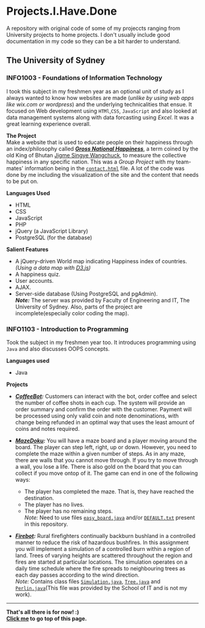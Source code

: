 # Projects.I.Have.Done
A repository with original code of some of my projeccts ranging from University projects to home projects. I don't usually include good documentation in my code so they can be a bit harder to understand. 
## The University of Sydney
### INFO1003 - Foundations of Information Technology

I took this subject in my freshmen year as an optional unit of study as I always wanted to know how websites are made (*unlike by using web apps like wix.com or wordpress*) and the underlying technicalities that ensue. It focused on Web development using `HTMl`,`CSS`, `JavaScript` and also looked at data management systems along with data forcasting using *Excel*. It was a great learning experience overall.        

__The Project__  
Make a website that is used to educate people on their happiness through an index/philosophy called [__*Gross National Happiness*__](https://en.wikipedia.org/wiki/Gross_National_Happiness), a term coined by the old King of Bhutan [Jigme Singye Wangchuck](https://en.wikipedia.org/wiki/Jigme_Singye_Wangchuck), to measure the collective happiness in any specific nation. This was a *Group Project* with my team-mates' information being in the [`contact.html`](https://github.com/syedumar97/Projects.I.Have.Done/blob/master/contact.html) file. A lot of the code was done by me including the visualization of the site and the content that needs to be put on.  

__Languages Used__  

 * HTML
 * CSS
 * JavaScript
 * PHP
 * jQuery (a JavaScript Library) 
 * PostgreSQL (for the database)
 
__Salient Features__

 * A jQuery-driven World map indicating Happiness index of countries. *(Using a data map with [D3.js](https://d3js.org/))*
 * A happiness quiz.
 * User accounts.
 * AJAX.
 * Server-side database (Using PostgreSQL and pgAdmin).  
 ***Note:*** The server was provided by Faculty of Engineering and IT, The University of Sydney. Also, parts of the project are incomplete(especially color coding the map).  
  
### INFO1103 - Introduction to Programming  

Took the subject in my freshmen year too. It introduces programming using `Java` and also discusses OOPS concepts.  

__Languages used__  
  * Java  
  
__Projects__  

 - ***[CoffeeBot](https://github.com/syedumar97/Projects.I.Have.Done/blob/master/CoffeeBot.java):*** Customers can interact with the bot, order coffee and select the number of coffee shots in each cup. The system will provide an order summary and confirm the order with the customer. Payment will be processed using only valid coin and note denominations, with change being refunded in an optimal way that uses the least amount of coins and notes required.  
 - ***[MazeDoku](https://github.com/syedumar97/Projects.I.Have.Done/blob/master/MazeGame.java):*** You will have a maze board and a player moving around the board.
The player can step left, right, up or down.
However, you need to complete the maze within a given number of steps.
As in any maze, there are walls that you cannot move through.
If you try to move through a wall, you lose a life.
There is also gold on the board that you can collect if you move ontop of it.
The game can end in one of the following ways:
    * The player has completed the maze. That is, they have reached the destination.  
    * The player has no lives.  
    * The player has no remaining steps.  
  *Note:* Need to use files [`easy_board.java`](https://github.com/syedumar97/Projects.I.Have.Done/blob/master/easy_board.txt) and/or [`DEFAULT.txt`](https://github.com/syedumar97/Projects.I.Have.Done/blob/master/DEFAULT.txt) present in this repository.  

 - ***[Firebot](https://github.com/syedumar97/Projects.I.Have.Done/blob/master/Firebot.java):*** Rural firefighters continually backburn bushland in a controlled manner to reduce the risk of hazardous bushfires. In this assignment you will implement a simulation of a controlled burn within a region of land. Trees of varying heights are scattered throughout the region and fires are started at particular locations. The simulation operates on a daily time schedule where the fire spreads to neighbouring trees as each day passes according to the wind direction.  
 *Note:* Contains class files [`Simulation.java`](https://github.com/syedumar97/Projects.I.Have.Done/blob/master/Simulation.java), [`Tree.java`](https://github.com/syedumar97/Projects.I.Have.Done/blob/master/Tree.java) and [`Perlin.java`](https://github.com/syedumar97/Projects.I.Have.Done/blob/master/Perlin.java)(This file was provided by the School of IT and is not my work).
  
--- 
   **That's all there is for now! :)**  
   **[Click me](https://github.com/syedumar97/Projects.I.Have.Done#projectsihavedone) to go top of this page.**

